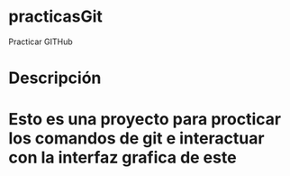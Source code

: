 # practicasGit
Practicar GITHub

# Descripción 
# Esto es una proyecto para procticar los comandos de git e interactuar con la interfaz grafica de este
